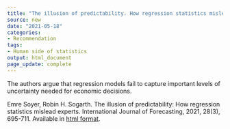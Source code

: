 ```yaml
---
title: "The illusion of predictability. How regression statistics mislead experts"
source: new
date: "2021-05-18"
categories:
- Recommendation
tags:
- Human side of statistics
output: html_document
page_update: complete
---
```


The authors argue that regression models fail to capture important levels of uncertainty needed for economic decisions.

<!--more-->

Emre Soyer, Robin H. Sogarth. The illusion of predictability: How regression statistics mislead experts. International Journal of Forecasting, 2021, 28(3), 695-711. Available in [html format][emr1].

[emr1]: https://www.sciencedirect.com/science/article/pii/S0169207012000258
